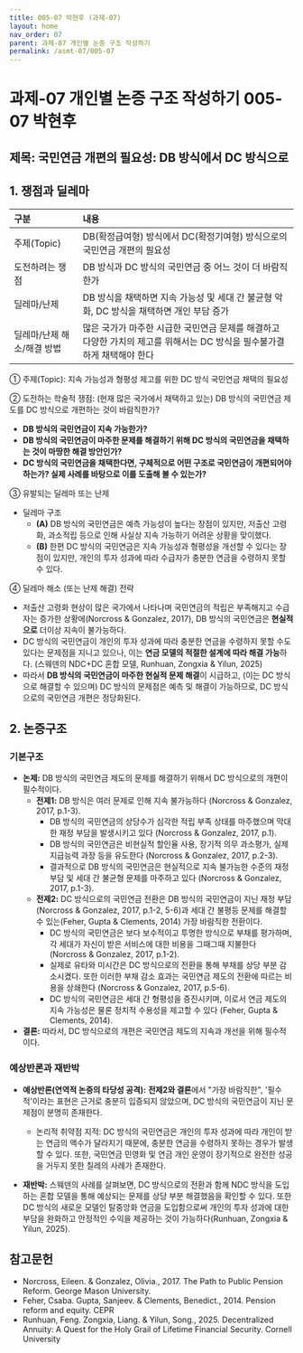 ```yaml
---
title: 005-07 박현후 (과제-07)
layout: home
nav_order: 07
parent: 과제-07 개인별 논증 구조 작성하기
permalink: /asmt-07/005-07
---
```


# 과제-07 개인별 논증 구조 작성하기 005-07 박현후

## 제목: 국민연금 개편의 필요성: DB 방식에서 DC 방식으로

## 1. 쟁점과 딜레마

| 구분 | 내용 |
|:---|:---|
| 주제(Topic) | DB(확정급여형) 방식에서 DC(확정기여형) 방식으로의 국민연금 개편의 필요성 |
| 도전하려는 쟁점 | DB 방식과 DC 방식의 국민연금 중 어느 것이 더 바람직한가 |
| 딜레마/난제 | DB 방식을 채택하면 지속 가능성 및 세대 간 불균형 악화, DC 방식을 채택하면 개인 부담 증가 |
| 딜레마/난제 해소/해결 방법 | 많은 국가가 마주한 시급한 국민연금 문제를 해결하고 다양한 가치의 제고를 위해서는 DC 방식을 필수불가결하게 채택해야 한다 |

① 주제(Topic): 지속 가능성과 형평성 제고를 위한 DC 방식 국민연금 채택의 필요성 

② 도전하는 학술적 쟁점: (현재 많은 국가에서 채택하고 있는) DB 방식의 국민연금 제도를 DC 방식으로 개편하는 것이 바람직한가? 

- **DB 방식의 국민연금이 지속 가능한가?**  
- **DB 방식의 국민연금이 마주한 문제를 해결하기 위해 DC 방식의 국민연금을 채택하는 것이 마땅한 해결 방안인가?**  
- **DC 방식의 국민연금을 채택한다면, 구체적으로 어떤 구조로 국민연금이 개편되어야 하는가? 실제 사례를 바탕으로 이를 도출해 볼 수 있는가?**

③ 유발되는 딜레마 또는 난제

- 딜레마 구조
  - **(A)** DB 방식의 국민연금은 예측 가능성이 높다는 장점이 있지만, 저출산 고령화, 과소적립 등으로 인해 사실상 지속 가능하기 어려운 상황을 맞이했다. 
  - **(B)** 한편 DC 방식의 국민연금은 지속 가능성과 형평성을 개선할 수 있다는 장점이 있지만, 개인의 투자 성과에 따라 수급자가 충분한 연금을 수령하지 못할 수 있다. 

④ 딜레마 해소 (또는 난제 해결) 전략

- 저출산 고령화 현상이 많은 국가에서 나타나며 국민연금의 적립은 부족해지고 수급자는 증가한 상황에(Norcross & Gonzalez, 2017), DB 방식의 국민연금은 **현실적으로** 더이상 지속이 불가능하다. 
- DC 방식의 국민연금이 개인의 투자 성과에 따라 충분한 연금을 수령하지 못할 수도 있다는 문제점을 지니고 있으나, 이는 **연금 모델의 적절한 설계에 따라 해결 가능**하다. (스웨덴의 NDC+DC 혼합 모델, Runhuan, Zongxia & Yilun, 2025) 
- 따라서 **DB 방식의 국민연금이 마주한 현실적 문제 해결**이 시급하고, (이는 DC 방식으로 해결할 수 있으며) DC 방식의 문제점은 예측 및 해결이 가능하므로, DC 방식으로의 국민연금 개편은 정당화된다.

## 2. 논증구조

### 기본구조

- **논제:** DB 방식의 국민연금 제도의 문제를 해결하기 위해서 DC 방식으로의 개편이 필수적이다. 
  - **전제1:** DB 방식은 여러 문제로 인해 지속 불가능하다 (Norcross & Gonzalez, 2017, p.1-3).
    - DB 방식의 국민연금의 상당수가 심각한 적립 부족 상태를 마주했으며 막대한 재정 부담을 발생시키고 있다 (Norcross & Gonzalez, 2017, p.1).
    - DB 방식의 국민연금은 비현실적 할인율 사용, 장기적 의무 과소평가, 실제 지급능력 과장 등을 유도한다 (Norcross & Gonzalez, 2017, p.2-3).
	- 결과적으로 DB 방식의 국민연금은 현실적으로 지속 불가능한 수준의 재정 부담 및 세대 간 불균형 문제를 마주하고 있다 (Norcross & Gonzalez, 2017, p.1-3).
  - **전제2:** DC 방식으로의 국민연금 전환은 DB 방식의 국민연금이 지닌 재정 부담(Norcross & Gonzalez, 2017, p.1-2, 5-6)과 세대 간 불평등 문제를 해결할 수 있는(Feher, Gupta & Clements, 2014) 가장 바람직한 전환이다. 
    - DC 방식의 국민연금은 보다 보수적이고 투명한 방식으로 부채를 평가하며, 각 세대가 자신이 받은 서비스에 대한 비용을 그때그때 지불한다 (Norcross & Gonzalez, 2017, p.1-2). 
    - 실제로 유타와 미시간은 DC 방식으로의 전환을 통해 부채를 상당 부분 감소시켰다. 또한 이러한 부채 감소 효과는 국민연금 제도의 전환에 따르는 비용을 상쇄한다 (Norcross & Gonzalez, 2017, p.5-6). 
    - DC 방식의 국민연금은 세대 간 형평성을 증진시키며, 이로서 연금 제도의 지속 가능성은 물론 정치적 수용성을 제고할 수 있다 (Feher, Gupta & Clements, 2014). 
- **결론:** 따라서, DC 방식으로의 개편은 국민연금 제도의 지속과 개선을 위해 필수적이다. 

### 예상반론과 재반박

- **예상반론(연역적 논증의 타당성 공격):** **전제2와 결론**에서 "가장 바람직한", '필수적'이라는 표현은 근거로 충분히 입증되지 않았으며, DC 방식의 국민연금이 지닌 문제점이 분명히 존재한다. 
  - 논리적 취약점 지적: DC 방식의 국민연금은 개인의 투자 성과에 따라 개인이 받는 연금의 액수가 달라지기 때문에, 충분한 연금을 수령하지 못하는 경우가 발생할 수 있다. 또한, 국민연금 민영화 및 연금 개인 운영이 장기적으로 완전한 성공을 거두지 못한 칠레의 사례가 존재한다. 

- **재반박:** 스웨덴의 사례를 살펴보면, DC 방식으로의 전환과 함께 NDC 방식을 도입하는 혼합 모델을 통해 예상되는 문제를 상당 부분 해결했음을 확인할 수 있다. 또한 DC 방식의 새로운 모델인 탈중앙화 연금을 도입함으로써 개인의 투자 성과에 대한 부담을 완화하고 안정적인 수익을 제공하는 것이 가능하다(Runhuan, Zongxia & Yilun, 2025). 

## 참고문헌

- Norcross, Eileen. & Gonzalez, Olivia., 2017. The Path to Public Pension Reform. George Mason University.
- Feher, Csaba. Gupta, Sanjeev. & Clements, Benedict., 2014. Pension reform and equity. CEPR
- Runhuan, Feng. Zongxia, Liang. & Yilun, Song., 2025. Decentralized Annuity: A Quest for the Holy Grail of Lifetime Financial Security. Cornell University